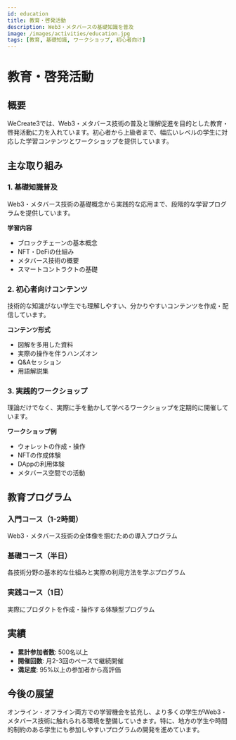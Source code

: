 ```yaml
---
id: education
title: 教育・啓発活動
description: Web3・メタバースの基礎知識を普及
image: /images/activities/education.jpg
tags: [教育, 基礎知識, ワークショップ, 初心者向け]
---
```


# 教育・啓発活動

## 概要

WeCreate3では、Web3・メタバース技術の普及と理解促進を目的とした教育・啓発活動に力を入れています。初心者から上級者まで、幅広いレベルの学生に対応した学習コンテンツとワークショップを提供しています。

## 主な取り組み

### 1. 基礎知識普及

Web3・メタバース技術の基礎概念から実践的な応用まで、段階的な学習プログラムを提供しています。

**学習内容**
- ブロックチェーンの基本概念
- NFT・DeFiの仕組み
- メタバース技術の概要
- スマートコントラクトの基礎

### 2. 初心者向けコンテンツ

技術的な知識がない学生でも理解しやすい、分かりやすいコンテンツを作成・配信しています。

**コンテンツ形式**
- 図解を多用した資料
- 実際の操作を伴うハンズオン
- Q&Aセッション
- 用語解説集

### 3. 実践的ワークショップ

理論だけでなく、実際に手を動かして学べるワークショップを定期的に開催しています。

**ワークショップ例**
- ウォレットの作成・操作
- NFTの作成体験
- DAppの利用体験
- メタバース空間での活動

## 教育プログラム

### 入門コース（1-2時間）
Web3・メタバース技術の全体像を掴むための導入プログラム

### 基礎コース（半日）
各技術分野の基本的な仕組みと実際の利用方法を学ぶプログラム

### 実践コース（1日）
実際にプロダクトを作成・操作する体験型プログラム

## 実績

- **累計参加者数**: 500名以上
- **開催回数**: 月2-3回のペースで継続開催
- **満足度**: 95%以上の参加者から高評価

## 今後の展望

オンライン・オフライン両方での学習機会を拡充し、より多くの学生がWeb3・メタバース技術に触れられる環境を整備していきます。特に、地方の学生や時間的制約のある学生にも参加しやすいプログラムの開発を進めています。